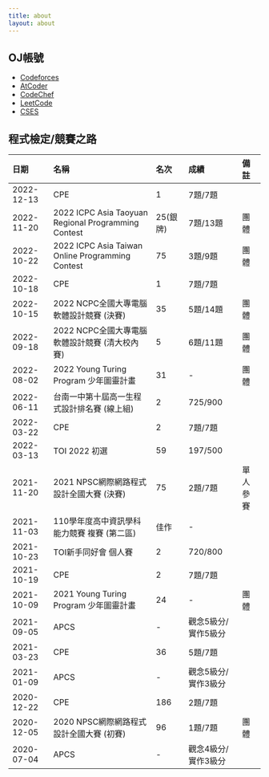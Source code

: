 ```yaml
---
title: about
layout: about
---
```


OJ帳號
---
- [Codeforces](https://codeforces.com/profile/Penguin07)
- [AtCoder](https://atcoder.jp/users/Penguin07)
- [CodeChef](https://www.codechef.com/users/fire5386)
- [LeetCode](https://leetcode.com/felixhuang07/)
- [CSES](https://cses.fi/user/26508)

程式檢定/競賽之路
---
|日期|名稱|名次|成績|備註|
|:---|:---|:---|:---|:---|
| 2022-12-13 | CPE | 1 | 7題/7題 ||
| 2022-11-20 | 2022 ICPC Asia Taoyuan Regional Programming Contest | 25(銀牌) | 7題/13題 | 團體 |
| 2022-10-22 | 2022 ICPC Asia Taiwan Online Programming Contest | 75 | 3題/9題 | 團體 |
| 2022-10-18 | CPE | 1 | 7題/7題 ||
| 2022-10-15 | 2022 NCPC全國大專電腦軟體設計競賽 (決賽) | 35 | 5題/14題 | 團體 |
| 2022-09-18 | 2022 NCPC全國大專電腦軟體設計競賽 (清大校內賽) | 5 | 6題/11題 | 團體 |
| 2022-08-02 | 2022 Young Turing Program 少年圖靈計畫 | 31 | - | 團體 |
| 2022-06-11 | 台南一中第十屆高一生程式設計排名賽 (線上組) | 2 | 725/900 ||
| 2022-03-22 | CPE | 2 | 7題/7題 ||
| 2022-03-13 | TOI 2022 初選 | 59 | 197/500 ||
| 2021-11-20 | 2021 NPSC網際網路程式設計全國大賽 (決賽) | 75 | 2題/7題 | 單人參賽 |
| 2021-11-03 | 110學年度高中資訊學科能力競賽 複賽 (第二區) | 佳作 | - ||
| 2021-10-23 | TOI新手同好會 個人賽 | 2 | 720/800 ||
| 2021-10-19 | CPE | 2 | 7題/7題 ||
| 2021-10-09 | 2021 Young Turing Program 少年圖靈計畫 | 24 | - | 團體 |
| 2021-09-05 | APCS | - | 觀念5級分/實作5級分 ||
| 2021-03-23 | CPE | 36 | 5題/7題 ||
| 2021-01-09 | APCS | - | 觀念5級分/實作3級分 ||
| 2020-12-22 | CPE | 186 | 2題/7題 ||
| 2020-12-05 | 2020 NPSC網際網路程式設計全國大賽 (初賽) | 96 | 1題/7題 | 團體 |
| 2020-07-04 | APCS | - | 觀念4級分/實作3級分 ||

